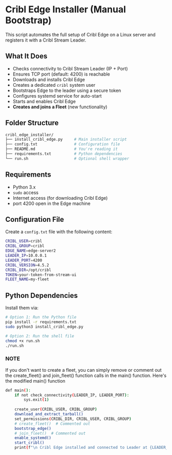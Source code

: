 
# Cribl Edge Installer (Manual Bootstrap)

This script automates the full setup of Cribl Edge on a Linux server and registers it with a Cribl Stream Leader.

## What It Does

- Checks connectivity to Cribl Stream Leader (IP + Port)
- Ensures TCP port (default: 4200) is reachable
- Downloads and installs Cribl Edge
- Creates a dedicated `cribl` system user
- Bootstraps Edge to the leader using a secure token
- Configures systemd service for auto-start
- Starts and enables Cribl Edge
- **Creates and joins a Fleet** (new functionality)

## Folder Structure
```sh
cribl_edge_installer/
├── install_cribl_edge.py     # Main installer script
├── config.txt                # Configuration file
├── README.md                 # You're reading it
├── requirements.txt          # Python dependencies
└── run.sh                    # Optional shell wrapper
```

## Requirements

- Python 3.x
- `sudo` access
- Internet access (for downloading Cribl Edge)
- port 4200 open in the Edge machine

## Configuration File

Create a `config.txt` file with the following content:
```sh
CRIBL_USER=cribl
CRIBL_GROUP=cribl
EDGE_NAME=edge-server2
LEADER_IP=10.0.0.1
LEADER_PORT=4200
CRIBL_VERSION=4.5.2
CRIBL_DIR=/opt/cribl
TOKEN=your-token-from-stream-ui
FLEET_NAME=my-fleet
```

## Python Dependencies

Install them via:
```sh
# Option 1: Run the Python file
pip install -r requirements.txt
sudo python3 install_cribl_edge.py

# Option 2: Run the shell file
chmod +x run.sh
./run.sh
```

### NOTE ###
If you don't want to create a fleet, you can simply remove or comment out the create_fleet() and join_fleet() function calls in the main() function. Here's the modified main() function
```sh
def main():
    if not check_connectivity(LEADER_IP, LEADER_PORT):
        sys.exit(1)
    
    create_user(CRIBL_USER, CRIBL_GROUP)
    download_and_extract_tarball()
    set_permissions(CRIBL_DIR, CRIBL_USER, CRIBL_GROUP)
    # create_fleet()  # Commented out
    bootstrap_edge()
    # join_fleet()  # Commented out
    enable_systemd()
    start_cribl()
    print(f"\n Cribl Edge installed and connected to Leader at {LEADER_URL}")
```